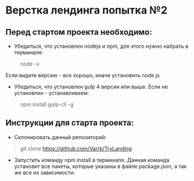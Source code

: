 # Верстка лендинга попытка №2
## Перед стартом проекта необходимо:

* Убедиться, что установлен nodejs и npm, для этого нужно набрать в
 терминале:

> node -v

Если видите версию - все хорошо, иначе установить node.js

* Убедиться, что установлен gulp 4 версии или выше. Если не 
установлен - устанавливаем:

> npm install gulp-cli -g

## Инструкции для старта проекта:

* Склонировать данный репозиторий: 

> git clone https://github.com/Varrk/TryLanding

* Запустить команду npm install в терминале. Данная команда установит
 все пакеты, которые указаны в файле package.json, а так же все их 
 зависимости.
